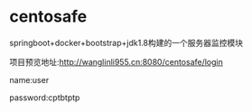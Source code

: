 # centosafe
springboot+docker+bootstrap+jdk1.8构建的一个服务器监控模块

项目预览地址:http://wanglinli955.cn:8080/centosafe/login

name:user

password:cptbtptp
